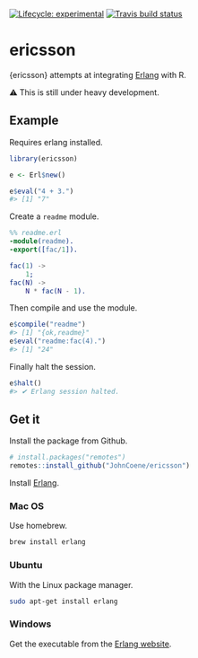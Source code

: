 
<!-- README.md is generated from README.Rmd. Please edit that file -->

<!-- badges: start -->

[![Lifecycle:
experimental](https://img.shields.io/badge/lifecycle-experimental-orange.svg)](https://www.tidyverse.org/lifecycle/#experimental)
[![Travis build
status](https://travis-ci.org/JohnCoene/ericsson.svg?branch=master)](https://travis-ci.org/JohnCoene/ericsson)
<!-- badges: end -->

# ericsson

{ericsson} attempts at integrating [Erlang](https://www.erlang.org/)
with R.

:warning: This is still under heavy development.

## Example

Requires erlang installed.

``` r
library(ericsson)

e <- Erl$new()

e$eval("4 + 3.")
#> [1] "7"
```

Create a `readme` module.

``` erlang
%% readme.erl
-module(readme).
-export([fac/1]).

fac(1) ->
    1;
fac(N) ->
    N * fac(N - 1).
```

Then compile and use the module.

``` r
e$compile("readme")
#> [1] "{ok,readme}"
e$eval("readme:fac(4).")
#> [1] "24"
```

Finally halt the session.

``` r
e$halt()
#> ✔ Erlang session halted.
```

## Get it

Install the package from Github.

``` r
# install.packages("remotes")
remotes::install_github("JohnCoene/ericsson")
```

Install [Erlang](https://www.erlang.org/).

### Mac OS

Use homebrew.

``` bash
brew install erlang
```

### Ubuntu

With the Linux package manager.

``` bash
sudo apt-get install erlang
```

### Windows

Get the executable from the [Erlang
website](https://www.erlang.org/downloads).
